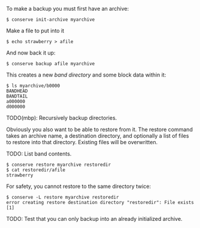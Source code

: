 To make a backup you must first have an archive:

    $ conserve init-archive myarchive

Make a file to put into it

    $ echo strawberry > afile

And now back it up:

    $ conserve backup afile myarchive

This creates a new _band directory_ and some block data within it:

    $ ls myarchive/b0000
    BANDHEAD
    BANDTAIL
    a000000
    d000000

TODO(mbp): Recursively backup directories.

Obviously you also want to be able to restore from it.  The restore command
takes an archive name, a destination directory, and optionally a list of
files to restore into that directory.  Existing files will be overwritten.

TODO: List band contents.

    $ conserve restore myarchive restoredir
    $ cat restoredir/afile
    strawberry

For safety, you cannot restore to the same directory twice:

    $ conserve -L restore myarchive restoredir
    error creating restore destination directory "restoredir": File exists
    [1]

TODO: Test that you can only backup into an already initialized archive.
